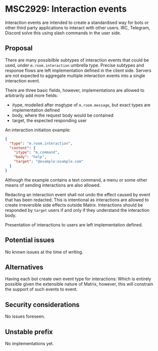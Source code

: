# MSC2929: Interaction events

Interaction events are intended to create a standardised way for bots or other third party applications
to interact with other users. IRC, Telegram, Discord solve this using slash commands in the user side.

## Proposal

There are many possibilble subtypes of interaction events that could be used, under `m.room.interaction`
umbrella type. Precise subtypes and response flows are left implementation defined in the client side.
Servers are not expected to aggregate multiple interaction events into a single interaction event.

There are three basic fields, however, implementations are allowed to arbitrarily add more fields:
* itype, modelled after msgtype of `m.room.message`, but exact types are implementation defined
* body, where the request body would be contained
* target, the expected responding user

An interaction initiation example:
```json
{
  "type": "m.room.interaction",
  "content": {
    "itype": "m.command",
    "body": "help",
    "target": "@example:example.com"
  }
}
```

Although the example contains a text command, a menu or some other means of sending interactions
are also allowed.

Redacting an interaction event shall not undo the effect caused by event that has been redacted.
This is intentional as interactions are allowed to create irreversible side effects outside Matrix.
Interactions should be responded by `target` users if and only if they understand the interaction
body. 

Presentation of interactions to users are left implementation defined.

## Potential issues

No known issues at the time of writing.

## Alternatives

Having each bot create own event type for interactions: Which is entirely possible given the extensible
nature of Matrix, however, this will constrain the support of such events to event.

## Security considerations

No issues foreseen.

## Unstable prefix

No implementations yet.
